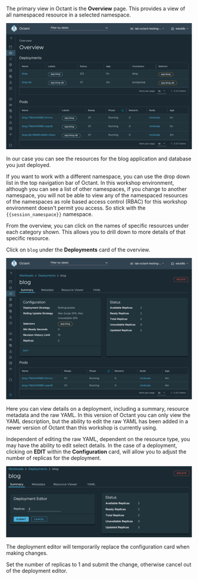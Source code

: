 The primary view in Octant is the **Overview** page. This provides a view of all namespaced resource in a selected namespace.

![Resources Overview](octant-resources-overview.png)

In our case you can see the resources for the blog application and database you just deployed.

If you want to work with a different namespace, you can use the drop down list in the top navigation bar of Octant. In this workshop environment, although you can see a list of other namespaces, if you change to another namespace, you will not be able to view any of the namespaced resources of the namespaces as role based access control (RBAC) for this workshop environment doesn't permit you access. So stick with the ``{{session_namespace}}`` namespace.

From the overview, you can click on the names of specific resources under each category shown. This allows you to drill down to more details of that specific resource.

Click on ``blog`` under the **Deployments** card of the overview.

![Deployment Details](octant-deployment-details.png)

Here you can view details on a deployment, including a summary, resource metadata and the raw YAML. In this version of Octant you can only view the YAML description, but the ability to edit the raw YAML has been added in a newer version of Octant than this workshop is currently using.

Independent of editing the raw YAML, dependent on the resource type, you may have the ability to edit select details. In the case of a deployment, clicking on **EDIT** within the **Configuration** card, will allow you to adjust the number of replicas for the deployment.

![Deployment Editor](octant-deployment-editor.png)

The deployment editor will temporarily replace the configuration card when making changes.

Set the number of replicas to 1 and submit the change, otherwise cancel out of the deployment editor.
